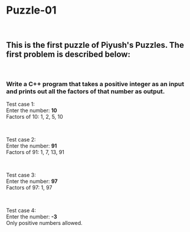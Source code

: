 # Puzzle-01

<br>

## This is the first puzzle of Piyush's Puzzles. The first problem is described below:

<br>

### Write a C++ program that takes a positive integer as an input and prints out all the factors of that number as output. 

Test case 1:
<br>
Enter the number: **10**
<br>
Factors of 10: 1, 2, 5, 10

<br>

Test case 2:
<br>
Enter the number: **91**
<br>
Factors of 91: 1, 7, 13, 91

<br>

Test case 3:
<br>
Enter the number: **97**
<br>
Factors of 97: 1, 97

<br>

Test case 4:
<br>
Enter the number: **-3**
<br>
Only positive numbers allowed.